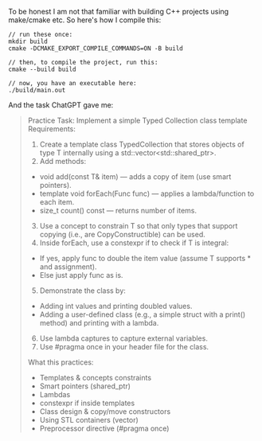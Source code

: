 To be honest I am not that familiar with building C++ projects using make/cmake etc. So here's how I compile this:
```
// run these once:
mkdir build
cmake -DCMAKE_EXPORT_COMPILE_COMMANDS=ON -B build

// then, to compile the project, run this:
cmake --build build

// now, you have an executable here:
./build/main.out
```

And the task ChatGPT gave me:
>Practice Task: Implement a simple Typed Collection class template
>Requirements:
>	1.	Create a template class TypedCollection<T> that stores objects of type T internally using a std::vector<std::shared_ptr<T>>.
>	2.	Add methods:
>	- void add(const T& item) — adds a copy of item (use smart pointers).
>	- template<typename Func> void forEach(Func func) — applies a lambda/function to each item.
>	- size_t count() const — returns number of items.
>	3.	Use a concept to constrain T so that only types that support copying (i.e., are CopyConstructible) can be used.
>	4.	Inside forEach, use a constexpr if to check if T is integral:
>	- If yes, apply func to double the item value (assume T supports * and assignment).
>	- Else just apply func as is.
>	5.	Demonstrate the class by:
>	- Adding int values and printing doubled values.
>	- Adding a user-defined class (e.g., a simple struct with a print() method) and printing with a lambda.
>	6.	Use lambda captures to capture external variables.
>	7.	Use #pragma once in your header file for the class.
>
>What this practices:
>	- Templates & concepts constraints
>	- Smart pointers (shared_ptr)
>	- Lambdas
>	- constexpr if inside templates
>	- Class design & copy/move constructors
>	- Using STL containers (vector)
>	- Preprocessor directive (#pragma once)